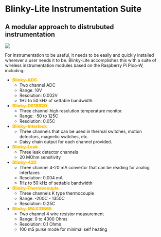 # Blinky-Lite Instrumentation Suite
## A modular approach to distrubuted instrumentation

<div class="row t30">
    <img src="{{ site.urlimg }}/2024-09-26/BLInstSuite.jpg" >
</div>

For instrumentation to be useful, it needs to be easily and quickly installed wherever a user needs it to be. Blinky-Lite accomplishes this with a suite of wireless instrumentation modules based on the Raspberry Pi Pico-W, including:
- <span style="color:#fdc100;font-weight:900;">Blinky-ADC</span>
  - Two channel ADC
  - Range: 10V
  - Resolution:  0.002V 
  - 1Hz to 50 kHz of settable bandwidth
- <span style="color:#fdc100;font-weight:900;">Blinky-DS18B20</span>
  - Three channel high resolution temperature monitor.
  - Range: -50 to 125C 
  - Resolution: 0.05C
- <span style="color:#fdc100;font-weight:900;">Blinky-Interlock</span>
  - Three channels that can be used in thermal switches, motion detectors, magnetic switches, etc.
  - Daisy chain output for each channel provided. 
- <span style="color:#fdc100;font-weight:900;">Blinky-Leak</span>
  - Three leak detector channels
  - 20 MOhm sensitivity
- <span style="color:#fdc100;font-weight:900;">Blinky-420</span>
  - Three channel 4-20 mA convertor that can be reading for analog interfaces
  - Resolution: 0.004 mA
  - 1Hz to 50 kHz of settable bandwidth
- <span style="color:#fdc100;font-weight:900;">Blinky-Thermocouple</span>
  - Three channels K type thermocouple
  - Range: -200C - 1350C
  - Resolution: 0.25C
- <span style="color:#fdc100;font-weight:900;">Blinky-MAX31865</span>
  - Two channel 4 wire resistor measurement
  - Range: 0 to 4300 Ohms
  - Resolution: 0.1 Ohms
  - 100 mS pulse mode for minimal self heating
